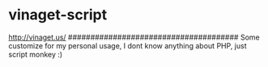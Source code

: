 # vinaget-script
http://vinaget.us/
######################################
Some customize for my personal usage, I dont know anything about PHP, just script monkey :)
